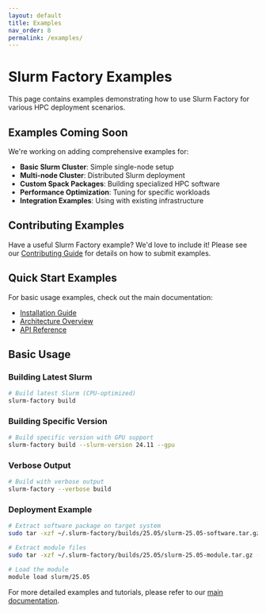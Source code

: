```yaml
---
layout: default
title: Examples
nav_order: 8
permalink: /examples/
---
```


# Slurm Factory Examples

This page contains examples demonstrating how to use Slurm Factory for various HPC deployment scenarios.

## Examples Coming Soon

We're working on adding comprehensive examples for:

- **Basic Slurm Cluster**: Simple single-node setup
- **Multi-node Cluster**: Distributed Slurm deployment
- **Custom Spack Packages**: Building specialized HPC software
- **Performance Optimization**: Tuning for specific workloads
- **Integration Examples**: Using with existing infrastructure

## Contributing Examples

Have a useful Slurm Factory example? We'd love to include it! Please see our [Contributing Guide](/slurm-factory/contributing/) for details on how to submit examples.

## Quick Start Examples

For basic usage examples, check out the main documentation:
- [Installation Guide](/slurm-factory/installation/)
- [Architecture Overview](/slurm-factory/architecture/)
- [API Reference](/slurm-factory/api-reference/)

## Basic Usage

### Building Latest Slurm
```bash
# Build latest Slurm (CPU-optimized)
slurm-factory build
```

### Building Specific Version
```bash
# Build specific version with GPU support
slurm-factory build --slurm-version 24.11 --gpu
```

### Verbose Output
```bash
# Build with verbose output
slurm-factory --verbose build
```

### Deployment Example
```bash
# Extract software package on target system
sudo tar -xzf ~/.slurm-factory/builds/25.05/slurm-25.05-software.tar.gz -C /opt/

# Extract module files
sudo tar -xzf ~/.slurm-factory/builds/25.05/slurm-25.05-module.tar.gz -C /usr/share/lmod/

# Load the module
module load slurm/25.05
```

For more detailed examples and tutorials, please refer to our [main documentation](/slurm-factory/).
